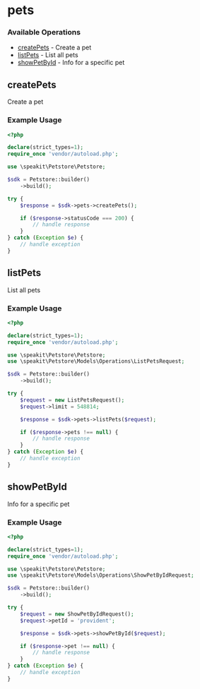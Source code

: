 # pets

### Available Operations

* [createPets](#createpets) - Create a pet
* [listPets](#listpets) - List all pets
* [showPetById](#showpetbyid) - Info for a specific pet

## createPets

Create a pet

### Example Usage

```php
<?php

declare(strict_types=1);
require_once 'vendor/autoload.php';

use \speakit\Petstore\Petstore;

$sdk = Petstore::builder()
    ->build();

try {
    $response = $sdk->pets->createPets();

    if ($response->statusCode === 200) {
        // handle response
    }
} catch (Exception $e) {
    // handle exception
}
```

## listPets

List all pets

### Example Usage

```php
<?php

declare(strict_types=1);
require_once 'vendor/autoload.php';

use \speakit\Petstore\Petstore;
use \speakit\Petstore\Models\Operations\ListPetsRequest;

$sdk = Petstore::builder()
    ->build();

try {
    $request = new ListPetsRequest();
    $request->limit = 548814;

    $response = $sdk->pets->listPets($request);

    if ($response->pets !== null) {
        // handle response
    }
} catch (Exception $e) {
    // handle exception
}
```

## showPetById

Info for a specific pet

### Example Usage

```php
<?php

declare(strict_types=1);
require_once 'vendor/autoload.php';

use \speakit\Petstore\Petstore;
use \speakit\Petstore\Models\Operations\ShowPetByIdRequest;

$sdk = Petstore::builder()
    ->build();

try {
    $request = new ShowPetByIdRequest();
    $request->petId = 'provident';

    $response = $sdk->pets->showPetById($request);

    if ($response->pet !== null) {
        // handle response
    }
} catch (Exception $e) {
    // handle exception
}
```
